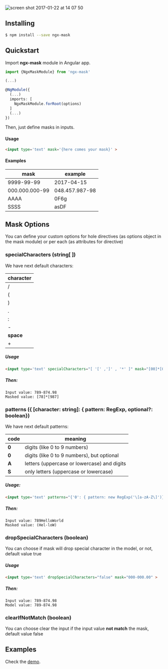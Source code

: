 ![screen shot 2017-01-22 at 14 07 50](https://cloud.githubusercontent.com/assets/1526680/22182355/31d103ca-e0ac-11e6-9664-c7c0399ef69f.png)

## Installing

```bash
$ npm install --save ngx-mask
```

## Quickstart

Import **ngx-mask** module in Angular app.

```typescript
import {NgxMaskModule} from 'ngx-mask'

(...)

@NgModule({
  (...)
  imports: [
    NgxMaskModule.forRoot(options)
  ]
  (...)
})
```

Then, just define masks in inputs.

#### Usage

```html 
<input type='text' mask='{here comes your mask}' >
```

#### Examples

| mask | example |
| ------- | ------- |
| 9999-99-99 | 2017-04-15 |
| 000.000.000-99 | 048.457.987-98 |
| AAAA | 0F6g |
| SSSS | asDF |

## Mask Options 
You can define your custom options for hole directives (as options object in the mask module) or per each (as attributes for directive)
### specialCharacters (string[ ]) 
 We have next default characters:
   
   | character |
   |-----------|
   | / | 
   | ( | 
   | ) |
   | . |
   | : |
   | - |
   | **space** |
   | + | 
   
##### Usage

```html 
<input type='text' specialCharacters="[ '[' ,']' , '*' ]" mask="[00]*[000]" >
```

##### Then:

```
Input value: 789-874.98
Masked value: [78]*[987]
```
   
### patterns ({ [character: string]: { pattern: RegExp, optional?: boolean})
   We have next default patterns:
   
  | code | meaning |
  |------|---------|
  | **0** | digits (like 0 to 9 numbers) |
  | **0** | digits (like 0 to 9 numbers), but optional |
  | **A** | letters (uppercase or lowercase) and digits |
  | **S** | only letters (uppercase or lowercase) |

##### Usage:
 
```html 
<input type='text' patterns="{'0': { pattern: new RegExp('\[a-zA-Z\]')}}" mask="(000-000)" >
```

##### Then:

```
Input value: 789HelloWorld
Masked value: (Hel-loW)
```

### dropSpecialCharacters (boolean) 
   You can choose if mask will drop special character in the model, or not, default value true
##### Usage

```html 
<input type='text' dropSpecialCharacters="false" mask="000-000.00" >
```

##### Then:

```
Input value: 789-874.98
Model value: 789-874.98
```

### clearIfNotMatch (boolean)    
   You can choose clear the input if the input value **not match** the mask, default value false 


## Examples

Check the [demo](https://nepipenkoigor.github.io/ngx-mask/).
